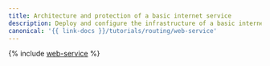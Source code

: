 ```yaml
---
title: Architecture and protection of a basic internet service
description: Deploy and configure the infrastructure of a basic internet service with multiple VMs.
canonical: '{{ link-docs }}/tutorials/routing/web-service'
---
```


{% include [web-service](../../_tutorials/infrastructure/web-service.md) %}